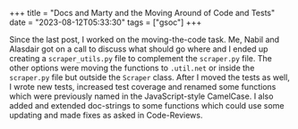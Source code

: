 +++
title = "Docs and Marty and the Moving Around of Code and Tests"
date = "2023-08-12T05:33:30"
tags = ["gsoc"]
+++

Since the last post, I worked on the moving-the-code task. Me, Nabil and Alasdair got on a call to discuss what should go where and I ended up creating a `scraper_utils.py` file to complement the `scraper.py` file. The other options were moving the functions to `.util.net` or inside the `scraper.py` file but outside the `Scraper` class. After I moved the tests as well, I wrote new tests, increased test coverage and renamed some functions which were previously named in the JavaScript-style CamelCase.
I also added and extended doc-strings to some functions which could use some updating and made fixes as asked in Code-Reviews.